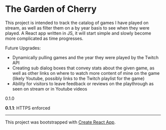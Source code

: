# The Garden of Cherry

This project is intended to track the catalog of games I have played on stream, as well as filter them on a by year basis to see when they were played. A React app written in JS, it will start simple and slowly become more complicated as time progresses. 

Future Upgrades:
- Dynamically pulling games and the year they were played by the Twitch API
- Creating sub dialog boxes that convey stats about the given game, as well as other links on where to watch more content of mine on the game (likely Youtube, possibly links to the Twitch playlist for the game)
- Ability for visitors to leave feedback or reviews on the playthrough as seen on stream or in Youtube videos

0.1.0

**0.1.1**: HTTPS enforced

---
This project was bootstrapped with [Create React App](https://github.com/facebook/create-react-app).
